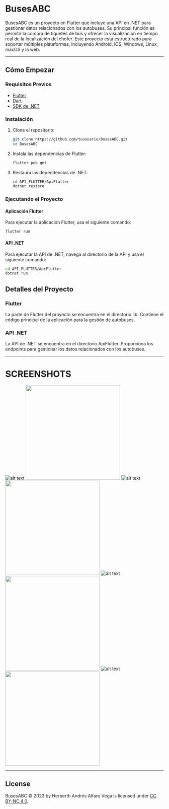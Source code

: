 # BusesABC

BusesABC es un proyecto en Flutter que incluye una API en .NET para gestionar datos relacionados con los autobuses. Su principal función es permitir la compra de tiquetes de bus y ofrecer la visualización en tiempo real de la localización del chofer. Este proyecto está estructurado para soportar múltiples plataformas, incluyendo Android, iOS, Windows, Linux, macOS y la web.

---

## Cómo Empezar

### Requisitos Previos

- [Flutter](https://flutter.dev/docs/get-started/install)
- [Dart](https://dart.dev/get-dart)
- [SDK de .NET](https://dotnet.microsoft.com/download)

### Instalación

1. Clona el repositorio:
    ```sh
    git clone https://github.com/tuusuario/BusesABC.git
    cd BusesABC
    ```

2. Instala las dependencias de Flutter:
    ```sh
    flutter pub get
    ```

3. Restaura las dependencias de .NET:
    ```sh
    cd API_FLUTTER/ApiFlutter
    dotnet restore
    ```

### Ejecutando el Proyecto

#### Aplicación Flutter

Para ejecutar la aplicación Flutter, usa el siguiente comando:
```sh
flutter run
```

#### API .NET

Para ejecutar la API de .NET, navega al directorio de la API y usa el siguiente comando:

```sh
cd API_FLUTTER/ApiFlutter
dotnet run

```

## Detalles del Proyecto

### Flutter

La parte de Flutter del proyecto se encuentra en el directorio lib. Contiene el código principal de la aplicación para la gestión de autobuses.

### API .NET

La API de .NET se encuentra en el directorio ApiFlutter. Proporciona los endpoints para gestionar los datos relacionados con los autobuses.

---

# SCREENSHOTS
![alt text](https://github.com/AndresSalch/APP_BUSES/blob/main/Screenshot_20240421-040403.jpg?raw=true)
<img src="https://github.com/AndresSalch/APP_BUSES/blob/main/Screenshot_20240421-040403.jpg" height="300" />
![alt text](https://github.com/AndresSalch/APP_BUSES/blob/main/Screenshot_20240404-203543.jpg?raw=true)
<img src="https://github.com/AndresSalch/APP_BUSES/blob/main/Screenshot_20240404-203543.jpg" height="300" />
![alt text](https://github.com/AndresSalch/APP_BUSES/blob/main/Screenshot_20240404-203530.jpg?raw=true)
<img src="https://github.com/AndresSalch/APP_BUSES/blob/main/Screenshot_20240404-203530.jpg" height="300" />
![alt text](https://github.com/AndresSalch/APP_BUSES/blob/main/Screenshot_20240404-203425.jpg?raw=true)
<img src="https://github.com/AndresSalch/APP_BUSES/blob/main/Screenshot_20240404-203425.jpg" height="300" />

---

## License

BusesABC © 2023 by Herberth Andrés Alfaro Vega is licensed under [CC BY-NC 4.0](https://creativecommons.org/licenses/by-nc/4.0/).

